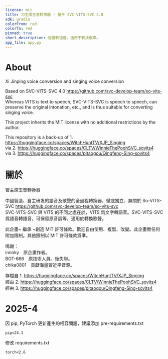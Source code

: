 ```yaml
---
license: mit
title: 习主席玉音转换器 — 基于 SVC-VITS-SVC 4.0
sdk: gradio
colorFrom: red
colorTo: red
pinned: true
short_description: 语音转语音。适用于转换歌声。
app_file: app.py
---
```


# About

Xi Jinping voice conversion and singing voice conversion

Based on SVC-VITS-SVC 4.0 https://github.com/svc-develop-team/so-vits-svc<br />
Whereas VITS is text to speech, SVC-VITS-SVC is speech to speech, can preserve the original intonation, etc., and is thus suitable for converting singing voice.

This project inherits the MIT license with no additional restrictions by the author.

This repository is a back-up of 1. https://huggingface.co/spaces/WitchHuntTV/XJP_Singing<br />
via 2. https://huggingface.co/spaces/CLTV/WinnieThePoohSVC_sovits4<br />
via 3. https://huggingface.co/spaces/pitaogou/Qingfeng-Sing-sovits4

# 關於

習主席玉音轉換器

中國智造、自主研发的語音及歌聲的全過程轉換器，徹底獨立、無關於 So-VITS-SVC https://github.com/svc-develop-team/so-vits-svc<br />
SVC-VITS-SVC 與 VITS 的不同之處在於，VITS 爲文字轉語音。SVC-VITS-SVC 爲語音轉語音，可保留原音調等，適用於轉換歌聲。

此企畫~ 繼承 ~創造 MIT 許可條款。歡迎自由使用、複製、改變。此企畫無任何附加限制。其他限制以 MIT 許可條款爲準。

鳴謝：<br />
innnky 原企畫作者。<br />
BOT-666 原技術人員。後失聯。<br />
chika0801 貢獻海量習近平音源。

存檔自 1. https://huggingface.co/spaces/WitchHuntTV/XJP_Singing<br />
經由 2. https://huggingface.co/spaces/CLTV/WinnieThePoohSVC_sovits4<br />
經由 3. https://huggingface.co/spaces/pitaogou/Qingfeng-Sing-sovits4

# 2025-4
因 pip, PyTorch 更新產生的相容問題，建議添加 pre-requirements.txt
```
pip<24.1
```
修改 requirements.txt
```
torch<2.6
```
